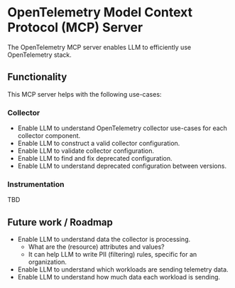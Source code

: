 # OpenTelemetry Model Context Protocol (MCP) Server

The OpenTelemetry MCP server enables LLM to efficiently use OpenTelemetry stack.


## Functionality

This MCP server helps with the following use-cases:

### Collector

* Enable LLM to understand OpenTelemetry collector use-cases for each collector component.
* Enable LLM to construct a valid collector configuration.
* Enable LLM to validate collector configuration.
* Enable LLM to find and fix deprecated configuration.
* Enable LLM to understand deprecated configuration between versions.

### Instrumentation

TBD

## Future work / Roadmap

* Enable LLM to understand data the collector is processing. 
  * What are the (resource) attributes and values?
  * It can help LLM to write PII (filtering) rules, specific for an organization.
* Enable LLM to understand which workloads are sending telemetry data.
* Enable LLM to understand how much data each workload is sending.